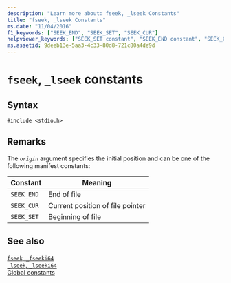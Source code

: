 ```yaml
---
description: "Learn more about: fseek, _lseek Constants"
title: "fseek, _lseek Constants"
ms.date: "11/04/2016"
f1_keywords: ["SEEK_END", "SEEK_SET", "SEEK_CUR"]
helpviewer_keywords: ["SEEK_SET constant", "SEEK_END constant", "SEEK_CUR constant"]
ms.assetid: 9deeb13e-5aa3-4c33-80d8-721c80a4de9d
---
```

# `fseek`, `_lseek` constants

## Syntax

```
#include <stdio.h>
```

## Remarks

The *`origin`* argument specifies the initial position and can be one of the following manifest constants:

|Constant|Meaning|
|--------------|-------------|
|`SEEK_END`|End of file|
|`SEEK_CUR`|Current position of file pointer|
|`SEEK_SET`|Beginning of file|

## See also

[`fseek`, `_fseeki64`](./reference/fseek-fseeki64.md)\
[`_lseek`, `_lseeki64`](./reference/lseek-lseeki64.md)\
[Global constants](./global-constants.md)
